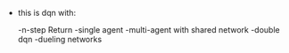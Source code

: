 - this is dqn with:

  -n-step Return
  -single agent
  -multi-agent with shared network
  -double dqn
  -dueling networks
